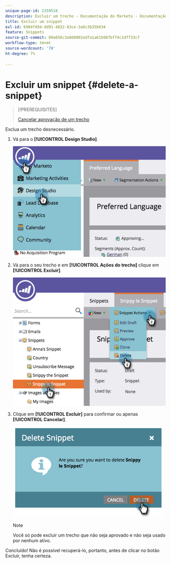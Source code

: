 ```yaml
---
unique-page-id: 2359518
description: Excluir um trecho - Documentação do Marketo - Documentação do produto
title: Excluir um snippet
exl-id: 6984fd94-dd91-4832-83ce-3a6c3b35b034
feature: Snippets
source-git-commit: 09a656c3a0d0002edfa1a61b987bff4c1dff33cf
workflow-type: tm+mt
source-wordcount: '78'
ht-degree: 7%

---
```


# Excluir um snippet {#delete-a-snippet}

>[!PREREQUISITES]
>
>[Cancelar aprovação de um trecho](/help/marketo/product-docs/personalization/segmentation-and-snippets/snippets/unapprove-a-snippet.md)

Exclua um trecho desnecessário.

1. Vá para o **[!UICONTROL Design Studio]**.

   ![](assets/image2014-9-16-10-3a43-3a47.png)

1. Vá para o seu trecho e em **[!UICONTROL Ações do trecho]** clique em **[!UICONTROL Excluir]**.

   ![](assets/image2014-9-16-10-3a43-3a57.png)

1. Clique em **[!UICONTROL Excluir]** para confirmar ou apenas **[!UICONTROL Cancelar]**.

   ![](assets/image2014-9-16-10-3a44-3a8.png)

   >[!NOTE]
   >
   >Você só pode excluir um trecho que não seja aprovado e não seja usado por nenhum ativo.

Concluído! Não é possível recuperá-lo, portanto, antes de clicar no botão Excluir, tenha certeza.
